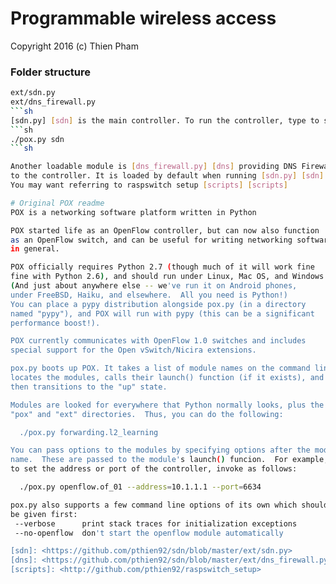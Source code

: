 # Programmable wireless access
Copyright 2016 (c) Thien Pham
### Folder structure
```sh
ext/sdn.py
ext/dns_firewall.py
```sh
[sdn.py] [sdn] is the main controller. To run the controller, type to shell:
```sh
./pox.py sdn
```sh

Another loadable module is [dns_firewall.py] [dns] providing DNS Firewall service 
to the controller. It is loaded by default when running [sdn.py] [sdn]
You may want referring to raspswitch setup [scripts] [scripts]

# Original POX readme 
POX is a networking software platform written in Python

POX started life as an OpenFlow controller, but can now also function
as an OpenFlow switch, and can be useful for writing networking software
in general.

POX officially requires Python 2.7 (though much of it will work fine
fine with Python 2.6), and should run under Linux, Mac OS, and Windows.
(And just about anywhere else -- we've run it on Android phones,
under FreeBSD, Haiku, and elsewhere.  All you need is Python!)
You can place a pypy distribution alongside pox.py (in a directory
named "pypy"), and POX will run with pypy (this can be a significant
performance boost!).

POX currently communicates with OpenFlow 1.0 switches and includes
special support for the Open vSwitch/Nicira extensions.

pox.py boots up POX. It takes a list of module names on the command line,
locates the modules, calls their launch() function (if it exists), and
then transitions to the "up" state.

Modules are looked for everywhere that Python normally looks, plus the
"pox" and "ext" directories.  Thus, you can do the following:

  ./pox.py forwarding.l2_learning

You can pass options to the modules by specifying options after the module
name.  These are passed to the module's launch() funcion.  For example,
to set the address or port of the controller, invoke as follows:

  ./pox.py openflow.of_01 --address=10.1.1.1 --port=6634

pox.py also supports a few command line options of its own which should
be given first:
 --verbose      print stack traces for initialization exceptions
 --no-openflow  don't start the openflow module automatically

[sdn]: <https://github.com/pthien92/sdn/blob/master/ext/sdn.py>
[dns]: <https://github.com/pthien92/sdn/blob/master/ext/dns_firewall.py>
[scripts]: <http://github.com/pthien92/raspswitch_setup>